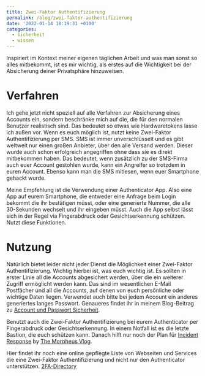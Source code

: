 ```yaml
---
title: Zwei-Faktor Authentifizierung
permalink: /blog/zwei-faktor-authentifizierung
date: '2022-01-14 18:19:31 +0100'
categories:
  - sicherheit
  - wissen
---
```

Inspiriert im Kontext meiner eigenen täglichen Arbeit und was man sonst so alles mitbekommt, ist es mir wichtig, als erstes auf die Wichtigkeit bei der Absicherung deiner Privatsphäre hinzuweisen.

# Verfahren

Ich gehe jetzt nicht speziell auf alle Verfahren zur Absicherung eines Accounts ein, sondern beschränke mich auf die, die für den normalen Benutzer realistisch sind. Das bedeutet so etwas wie Hardwaretokens lasse ich außen vor.
Wenn es euch möglich ist, nutzt keine Zwei-Faktor Authentifizierung per SMS. SMS ist immer unverschlüsselt und es gibt weltweit nur einen großen Anbieter, über den alle Versand werden. Dieser wurde auch schon erfolgreich angegriffen ohne dass sie es direkt mitbekommen haben. Das bedeutet, wenn zusätzlich zu der SMS-Firma auch euer Account gestohlen wurde, kann ein Angreifer so trotzdem in euren Account. Ebenso kann man die SMS mitlesen, wenn euer Smartphone gehackt wurde.

Meine Empfehlung ist die Verwendung einer Authenticator App. Also eine App auf eurem Smartphone, die entweder eine Anfrage beim Login bekommt die ihr bestätigen müsst, oder eine generierte Nummer, die alle 30-Sekunden wechselt und ihr eingeben müsst. Auch die App selbst lässt sich in der Regel via Fingerabdruck oder Gesichtserkennung schützen. Nutzt diese Funktionen.

# Nutzung

Natürlich bietet leider nicht jeder Dienst die Möglichkeit einer Zwei-Faktor Authentifizierung. Wichtig hierbei ist, was euch wichtig ist. Es sollten in erster Linie all die Accounts abgesichert werden, über die ein weiterer Zugriff ermöglicht werden kann. Das sind im wesentlichen E-Mail Postfächer und all die Accounts, auf denen von euch persönliche oder wichtige Daten liegen. Verwendet auch bitte bei jedem Account ein anderes generiertes langes Passwort. Genaueres findet ihr in meinem Blog-Beitrag zu [Account und Passwort Sicherheit](/blog/account-und-passwort-sicherheit/).

Benutzt auch die Zwei-Faktor Authentifizierung bei eurem Authenticator per Fingerabdruck oder Gesichtserkennung. In einem Notfall ist es die letzte Bastion, die euch schützen kann. Danach hilft nur noch der Plan für [Incident Response](https://www.youtube.com/watch?v=8R9s9EpdMt0) by [The Morpheus Vlog](https://www.youtube.com/channel/UCkZ3fSYruC0IXv6p34BHciQ).

Hier findet ihr noch eine online gepflegte Liste von Webseiten und Services die eine Zwei-Faktor Authentifizierung und nicht nur den Authenticator unterstützen. [2FA-Directory](https://2fa.directory/)